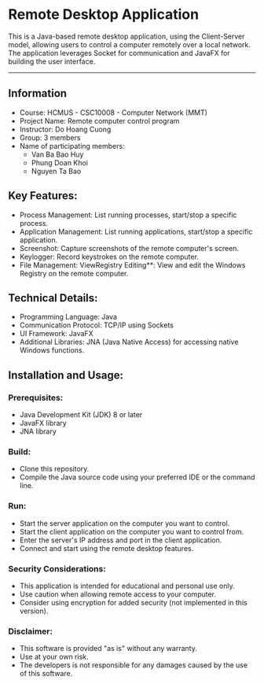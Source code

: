# Remote Desktop Application
This is a Java-based remote desktop application, using the Client-Server model, allowing users to control a computer remotely over a local network. The application leverages Socket for communication and JavaFX for building the user interface.
****
## Information
- Course: HCMUS - CSC10008 - Computer Network (MMT)
- Project Name: Remote computer control program
- Instructor: Do Hoang Cuong
- Group: 3 members
- Name of participating members:
  + Van Ba Bao Huy
  + Phung Doan Khoi
  + Nguyen Ta Bao

## Key Features:
- Process Management: List running processes, start/stop a specific process.
- Application Management: List running applications, start/stop a specific application.
- Screenshot: Capture screenshots of the remote computer's screen.
- Keylogger: Record keystrokes on the remote computer.
- File Management: ViewRegistry Editing**: View and edit the Windows Registry on the remote computer.

## Technical Details:
- Programming Language: Java
- Communication Protocol: TCP/IP using Sockets
- UI Framework: JavaFX
- Additional Libraries: JNA (Java Native Access) for accessing native Windows functions.

## Installation and Usage:
### Prerequisites:
- Java Development Kit (JDK) 8 or later
- JavaFX library
- JNA library
### Build:
- Clone this repository.
- Compile the Java source code using your preferred IDE or the command line.
### Run:
- Start the server application on the computer you want to control.
- Start the client application on the computer you want to control from.
- Enter the server's IP address and port in the client application.
- Connect and start using the remote desktop features.
### Security Considerations:
- This application is intended for educational and personal use only.
- Use caution when allowing remote access to your computer.
- Consider using encryption for added security (not implemented in this version).
### Disclaimer:
- This software is provided "as is" without any warranty.
- Use at your own risk.
- The developers is not responsible for any damages caused by the use of this software.
